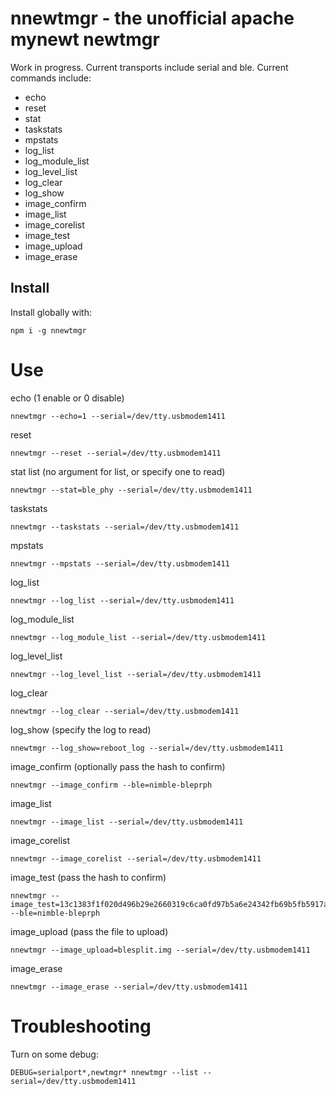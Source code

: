 # nnewtmgr - the unofficial apache mynewt newtmgr

Work in progress. Current transports include serial and ble. Current commands include:
* echo
* reset
* stat
* taskstats
* mpstats
* log_list
* log_module_list
* log_level_list
* log_clear
* log_show
* image_confirm
* image_list
* image_corelist
* image_test
* image_upload
* image_erase

## Install
Install globally with:
```
npm i -g nnewtmgr
```

# Use

echo (1 enable or 0 disable)
```
nnewtmgr --echo=1 --serial=/dev/tty.usbmodem1411
```

reset
```
nnewtmgr --reset --serial=/dev/tty.usbmodem1411
```

stat list (no argument for list, or specify one to read)
```
nnewtmgr --stat=ble_phy --serial=/dev/tty.usbmodem1411
```

taskstats
```
nnewtmgr --taskstats --serial=/dev/tty.usbmodem1411
```

mpstats
```
nnewtmgr --mpstats --serial=/dev/tty.usbmodem1411
```

log_list
```
nnewtmgr --log_list --serial=/dev/tty.usbmodem1411
```

log_module_list
```
nnewtmgr --log_module_list --serial=/dev/tty.usbmodem1411
```

log_level_list
```
nnewtmgr --log_level_list --serial=/dev/tty.usbmodem1411
```

log_clear
```
nnewtmgr --log_clear --serial=/dev/tty.usbmodem1411
```

log_show (specify the log to read)
```
nnewtmgr --log_show=reboot_log --serial=/dev/tty.usbmodem1411
```

image_confirm (optionally pass the hash to confirm)
```
nnewtmgr --image_confirm --ble=nimble-bleprph
```

image_list
```
nnewtmgr --image_list --serial=/dev/tty.usbmodem1411
```

image_corelist
```
nnewtmgr --image_corelist --serial=/dev/tty.usbmodem1411
```

image_test (pass the hash to confirm)
```
nnewtmgr --image_test=13c1383f1f020d496b29e2660319c6ca0fd97b5a6e24342fb69b5fb5917ab61a --ble=nimble-bleprph
```

image_upload (pass the file to upload)
```
nnewtmgr --image_upload=blesplit.img --serial=/dev/tty.usbmodem1411
```

image_erase
```
nnewtmgr --image_erase --serial=/dev/tty.usbmodem1411
```

# Troubleshooting
Turn on some debug:
```
DEBUG=serialport*,newtmgr* nnewtmgr --list --serial=/dev/tty.usbmodem1411

```
